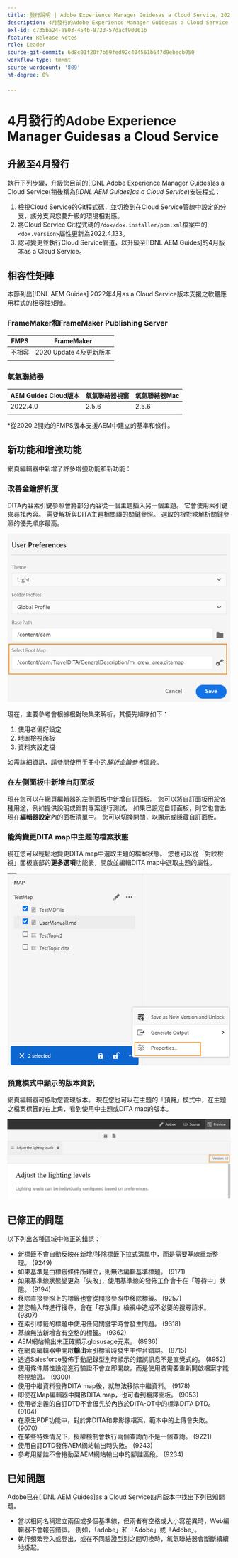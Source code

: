 ```yaml
---
title: 發行說明 | Adobe Experience Manager Guidesas a Cloud Service，2022年4月發行
description: 4月發行的Adobe Experience Manager Guidesas a Cloud Service
exl-id: c735ba24-a803-454b-8723-57dacf90061b
feature: Release Notes
role: Leader
source-git-commit: 6d8c01f20f7b59fed92c404561b647d9ebecb050
workflow-type: tm+mt
source-wordcount: '809'
ht-degree: 0%

---
```


# 4月發行的Adobe Experience Manager Guidesas a Cloud Service

## 升級至4月發行

執行下列步驟，升級您目前的[!DNL Adobe Experience Manager Guides]as a Cloud Service(稍後稱為&#x200B;*[!DNL AEM Guides]as a Cloud Service*)安裝程式：
1. 檢視Cloud Service的Git程式碼，並切換到在Cloud Service管線中設定的分支，該分支與您要升級的環境相對應。
1. 將Cloud Service Git程式碼的`/dox/dox.installer/pom.xml`檔案中的`<dox.version>`屬性更新為2022.4.133。
1. 認可變更並執行Cloud Service管道，以升級至[!DNL AEM Guides]的4月版本as a Cloud Service。

## 相容性矩陣

本節列出[!DNL AEM Guides] 2022年4月as a Cloud Service版本支援之軟體應用程式的相容性矩陣。

### FrameMaker和FrameMaker Publishing Server

| FMPS | FrameMaker |
| --- | --- |
| 不相容 | 2020 Update 4及更新版本 |
| | |


### 氧氣聯結器

| AEM Guides Cloud版本 | 氧氣聯結器視窗 | 氧氣聯結器Mac |
| --- | --- | --- |
| 2022.4.0 | 2.5.6 | 2.5.6 |
|  |  |  |

*從2020.2開始的FMPS版本支援AEM中建立的基準和條件。

## 新功能和增強功能

網頁編輯器中新增了許多增強功能和新功能：

### 改善金鑰解析度

DITA內容索引鍵參照會將部分內容從一個主題插入另一個主題。 它會使用索引鍵來尋找內容。 需要解析與DITA主題相關聯的關鍵參照。 選取的根對映解析關鍵參照的優先順序最高。

![使用者偏好設定對話方塊](assets/user-preferences.png)

現在，主要參考會根據根對映集來解析，其優先順序如下：

1. 使用者偏好設定
1. 地圖檢視面板
1. 資料夾設定檔

如需詳細資訊，請參閱使用手冊中的&#x200B;*解析金鑰參考*&#x200B;區段。

### 在左側面板中新增自訂面板

現在您可以在網頁編輯器的左側面板中新增自訂面板。 您可以將自訂面板用於各種用途，例如提供說明或針對專案進行測試。 如果已設定自訂面板，則它也會出現在&#x200B;**編輯器設定**&#x200B;內的面板清單中。 您可以切換開關，以顯示或隱藏自訂面板。

### 能夠變更DITA map中主題的檔案狀態

現在您可以輕鬆地變更DITA map中選取主題的檔案狀態。 您也可以從「對映檢視」面板底部的&#x200B;**更多選項**&#x200B;功能表，開啟並編輯DITA map中選取主題的屬性。

![選取的主題屬性](assets/map-view-properties.png)

### 預覽模式中顯示的版本資訊

網頁編輯器可協助您管理版本。 現在您也可以在主題的「預覽」模式中，在主題之檔案標籤的右上角，看到使用中主題或DITA map的版本。

![預覽版本](assets/preview-version.png)

## 已修正的問題

以下列出各種區域中修正的錯誤：

* 新標籤不會自動反映在新增/移除標籤下拉式清單中，而是需要基線重新整理。 (9249)
* 如果基準是由標籤條件所建立，則無法編輯基準標題。 (9171)
* 如果基準線狀態變更為「失敗」，使用基準線的發佈工作會卡在「等待中」狀態。 (9194)
* 移除直接參照上的標籤也會從間接參照中移除標籤。 (9257)
* 當您輸入時進行搜尋，會在「存放庫」檢視中造成不必要的搜尋請求。 (9307)
* 在索引標籤的標題中使用任何關鍵字時會發生問題。 (9318)
* 基線無法新增含有空格的標籤。 (9362)
* AEM網站輸出未正確顯示glosusage元素。 (8936)
* 在網頁編輯器中開啟&#x200B;**輸出**&#x200B;索引標籤時發生主控台錯誤。 (8715)
* 透過Salesforce發佈手動記錄型別時顯示的錯誤訊息不是直覺式的。 (8952)
* 使用條件屬性設定進行驗證不會立即開啟，而是使用者需要重新開啟檔案才能檢視驗證。 (9300)
* 使用中繼資料發佈DITA map後，就無法移除中繼資料。  (9178)
* 即使在Map編輯器中開啟DITA map，也可看到翻譯面板。 (9053)
* 使用者定義的自訂DTD不會優先於內嵌於DITA-OT中的標準DITA DTD。 (9104)
* 在原生PDF功能中，對於非DITA和非影像檔案，範本中的上傳會失敗。 (9070)
* 在某些特殊情況下，授權機制會執行兩個查詢而不是一個查詢。 (9221)
* 使用自訂DTD發佈AEM網站輸出時失敗。 (9243)
* 參考用腳註不會捲動至AEM網站輸出中的腳註區段。 (9234)

## 已知問題

Adobe已在[!DNL AEM Guides]as a Cloud Service四月版本中找出下列已知問題。

* 當以相同名稱建立兩個或多個基準線，但兩者有空格或大小寫差異時，Web編輯器不會報告錯誤。 例如，「adobe」和「Adobe」或「Adobe」。
* 執行頻繁登入或登出，或在不同驗證型別之間切換時，氧氣聯結器會斷斷續續地掛起。
